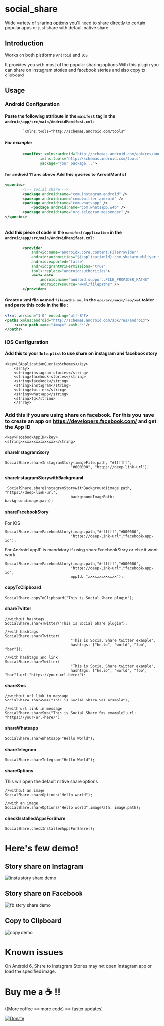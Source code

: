 # social_share

Wide variety of sharing options you'll need to share directly to certain popular apps or just share with default native share.

## Introduction

Works on both platforms `Android` and `iOS`

It provides you with most of the popular sharing options
With this plugin you can share on instagram stories and facebook stories and also copy to clipboard

## Usage

### Android Configuration

#### Paste the following attribute in the `manifest` tag in the `android/app/src/main/AndroidManifest.xml`:

```
 		`xmlns:tools="http://schemas.android.com/tools"`
```

##### For example:

```xml
        <manifest xmlns:android="http://schemas.android.com/apk/res/android"
                xmlns:tools="http://schemas.android.com/tools"
                package="your package...">
```
#### for android 11 and above Add this queries to AnroidManfist
```xml
<queries>
		<!-- social share -->
		<package android:name="com.instagram.android" />
		<package android:name="com.twitter.android" />
		<package android:name="com.whatsapp" />
        	<package android:name="com.whatsapp.w4b" />
		<package android:name="org.telegram.messenger" />
</queries>
		
```

#### Add this piece of code in the `manifest/application` in the `android/app/src/main/AndroidManifest.xml`:

```xml
 		<provider
            android:name="androidx.core.content.FileProvider"
            android:authorities="${applicationId}.com.shekarmudaliyar.social_share"
            android:exported="false"
            android:grantUriPermissions="true"
            tools:replace="android:authorities">
            <meta-data
                android:name="android.support.FILE_PROVIDER_PATHS"
                android:resource="@xml/filepaths" />
        </provider>
```

#### Create a xml file named `filepaths.xml` in the `app/src/main/res/xml` folder and paste this code in the file :

```xml
<?xml version="1.0" encoding="utf-8"?>
<paths xmlns:android="http://schemas.android.com/apk/res/android">
    <cache-path name="image" path="/"/>
</paths>
```


### iOS Configuration

#### Add this to your `Info.plist` to use share on instagram and facebook story

```
<key>LSApplicationQueriesSchemes</key>
	<array>
	<string>instagram-stories</string>
	<string>facebook-stories</string>
	<string>facebook</string>
	<string>instagram</string>
	<string>twitter</string>
	<string>whatsapp</string>
    <string>tg</string>
	</array>
```

### Add this if you are using share on facebook. For this you have to create an app on https://developers.facebook.com/ and get the App ID

```
<key>FacebookAppID</key>
<string>xxxxxxxxxxxxxxx</string>
```

#### shareInstagramStory

```
SocialShare.shareInstagramStory(imageFile.path, "#ffffff",
                              "#000000", "https://deep-link-url");
```

#### shareInstagramStorywithBackground

```
 SocialShare.shareInstagramStorywithBackground(image.path, "https://deep-link-url",
                              backgroundImagePath: backgroundimage.path);
```

#### shareFacebookStory

For iOS

```
SocialShare.shareFacebookStory(image.path,"#ffffff","#000000",
                              "https://deep-link-url","facebook-app-id");
```

For Android
appID is mandatory if using shareFacebookStory or else it wont work

```
SocialShare.shareFacebookStory(image.path,"#ffffff","#000000",
                              "https://deep-link-url","facebook-app-id",
							  appId: "xxxxxxxxxxxxx");
```

#### copyToClipboard

```
SocialShare.copyToClipboard("This is Social Share plugin");
```

#### shareTwitter

```
//without hashtags
SocialShare.shareTwitter("This is Social Share plugin");

//with hashtags
SocialShare.shareTwitter(
                              "This is Social Share twitter example",
                              hashtags: ["hello", "world", "foo", "bar"]);

//with hashtags and link
SocialShare.shareTwitter(
                              "This is Social Share twitter example",
                              hashtags: ["hello", "world", "foo", "bar"],url:"https://your-url-here/");
```

#### shareSms

```
//without url link in message
SocialShare.shareSms("This is Social Share Sms example");

//with url link in message
SocialShare.shareSms("This is Social Share Sms example",url: "https://your-url-here/");
```

#### shareWhatsapp

```
SocialShare.shareWhatsapp("Hello World");
```

#### shareTelegram

```
SocialShare.shareTelegram("Hello World");
```

#### shareOptions

This will open the default native share options

```
//without an image
SocialShare.shareOptions("Hello world");

//with an image
SocialShare.shareOptions("Hello world",imagePath: image.path);
```

#### checkInstalledAppsForShare

```
SocialShare.checkInstalledAppsForShare();
```

# Here's few demo!

## Story share on Instagram

![insta story share demo](demogifs/insta.gif)

## Story share on Facebook

![fb story share demo](demogifs/fbshare.gif)

## Copy to Clipboard

![copy demo](demogifs/copy.gif)

# Known issues

On Android 6, Share to Instagram Stories may not open Instagram app or load the specified image.

# Buy me a :coffee: !!

((More coffee == more code) == faster updates)

[![Donate](https://img.shields.io/badge/Donate-PayPal-green.svg)](https://paypal.me/b1naryishere/10)

